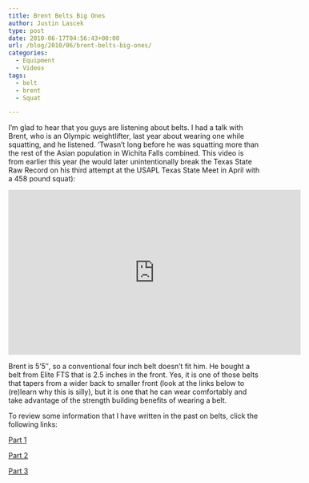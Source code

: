 ```yaml
---
title: Brent Belts Big Ones
author: Justin Lascek
type: post
date: 2010-06-17T04:56:43+00:00
url: /blog/2010/06/brent-belts-big-ones/
categories:
  - Equipment
  - Videos
tags:
  - belt
  - brent
  - Squat

---
```

I&#8217;m glad to hear that you guys are listening about belts. I had a talk with Brent, who is an Olympic weightlifter, last year about wearing one while squatting, and he listened. &#8216;Twasn&#8217;t long before he was squatting more than the rest of the Asian population in Wichita Falls combined. This video is from earlier this year (he would later unintentionally break the Texas State Raw Record on his third attempt at the USAPL Texas State Meet in April with a 458 pound squat):
  

  
<span class="embed-youtube" style="text-align:center; display: block;"><iframe class='youtube-player' type='text/html' width='584' height='329' src='https://www.youtube.com/embed/CDo_IbuJ3-E?version=3&#038;rel=1&#038;fs=1&#038;autohide=2&#038;showsearch=0&#038;showinfo=1&#038;iv_load_policy=1&#038;wmode=transparent' allowfullscreen='true' style='border:0;'></iframe></span>
  

  
Brent is 5&#8217;5&#8243;, so a conventional four inch belt doesn&#8217;t fit him. He bought a belt from Elite FTS that is 2.5 inches in the front. Yes, it is one of those belts that tapers from a wider back to smaller front (look at the links below to (re)learn why this is silly), but it is one that he can wear comfortably and take advantage of the strength building benefits of wearing a belt.
  

  
To review some information that I have written in the past on belts, click the following links:
  
[Part 1][1]
  
[Part 2][2]
  
[Part 3][3]

 [1]: /?p=884
 [2]: /?p=891
 [3]: /?p=1594
